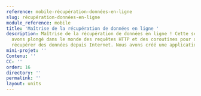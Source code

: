 ```yaml
---
reference: mobile-récupération-données-en-ligne
slug: récupération-données-en-ligne
module_reference: mobile
title: 'Maîtrise de la récupération de données en ligne '
description: Maîtrise de la récupération de données en ligne ! Cette semaine, nous
  avons plongé dans le monde des requêtes HTTP et des coroutines pour apprendre à
  récupérer des données depuis Internet. Nous avons créé une application "Bo
mini-projet: ''
Contenu: ''
CC: ''
order: 16
directory: ''
permalink: ''
layout: units
---
```

